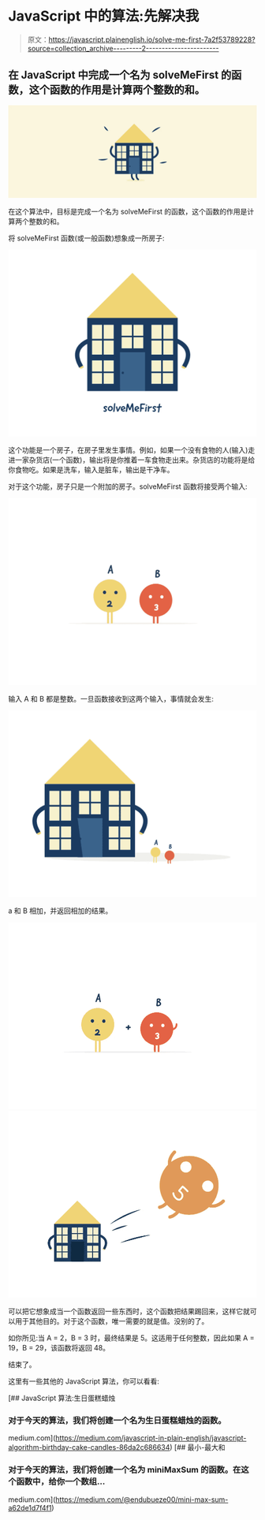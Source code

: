 # JavaScript 中的算法:先解决我

> 原文：<https://javascript.plainenglish.io/solve-me-first-7a2f53789228?source=collection_archive---------2----------------------->

## 在 JavaScript 中完成一个名为 solveMeFirst 的函数，这个函数的作用是计算两个整数的和。

![](img/9550e508e16c57a44c8f27034325743b.png)

在这个算法中，目标是完成一个名为 solveMeFirst 的函数，这个函数的作用是计算两个整数的和。

将 solveMeFirst 函数(或一般函数)想象成一所房子:

![](img/97a293cfc88d8a7439e7fea597c6603b.png)

这个功能是一个房子，在房子里发生事情。例如，如果一个没有食物的人(输入)走进一家杂货店(一个函数)，输出将是你推着一车食物走出来。杂货店的功能将是给你食物吃。如果是洗车，输入是脏车，输出是干净车。

对于这个功能，房子只是一个附加的房子。solveMeFirst 函数将接受两个输入:

![](img/df318186711e3d12c01c1d09548346d9.png)

输入 A 和 B 都是整数。一旦函数接收到这两个输入，事情就会发生:

![](img/20313bb599f3bcb2a6fbe41db02c2cec.png)

a 和 B 相加，并返回相加的结果。

![](img/dd03faf8828df65739bfcafdd31a49ab.png)![](img/780e26d4f161e70a32d008389e3bf38e.png)

可以把它想象成当一个函数返回一些东西时，这个函数把结果踢回来，这样它就可以用于其他目的。对于这个函数，唯一需要的就是值。没别的了。

如你所见:当 A = 2，B = 3 时，最终结果是 5。这适用于任何整数，因此如果 A = 19，B = 29，该函数将返回 48。

结束了。

这里有一些其他的 JavaScript 算法，你可以看看:

[](https://medium.com/javascript-in-plain-english/javascript-algorithm-birthday-cake-candles-86da2c686634) [## JavaScript 算法:生日蛋糕蜡烛

### 对于今天的算法，我们将创建一个名为生日蛋糕蜡烛的函数。

medium.com](https://medium.com/javascript-in-plain-english/javascript-algorithm-birthday-cake-candles-86da2c686634) [](https://medium.com/@endubueze00/mini-max-sum-a62de1d7f4f1) [## 最小-最大和

### 对于今天的算法，我们将创建一个名为 miniMaxSum 的函数。在这个函数中，给你一个数组…

medium.com](https://medium.com/@endubueze00/mini-max-sum-a62de1d7f4f1)